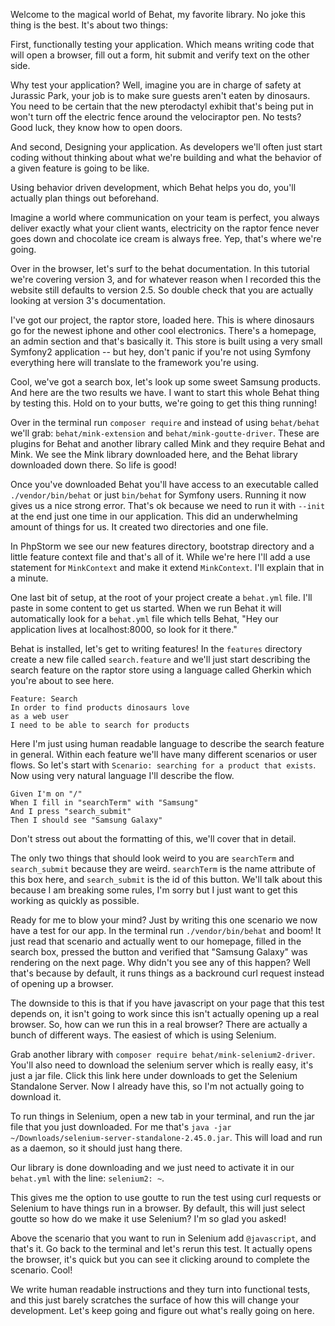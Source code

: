Welcome to the magical world of Behat, my favorite library. No joke 
this thing is the best. It's about two things:

First, functionally testing your application. Which means writing code that will
open a browser, fill out a form, hit submit and verify text on the other side.

Why test your application? Well, imagine you are in charge of safety at Jurassic
Park, your job is to make sure guests aren't eaten by dinosaurs. You need to be 
certain that the new pterodactyl exhibit that's being put in won't turn off the
electric fence around the velociraptor pen. No tests? Good luck, they know how to
open doors. 

And second, Designing your application. As developers we'll often just start coding
without thinking about what we're building and what the behavior of a given feature 
is going to be like.

Using behavior driven development, which Behat helps you do, you'll actually plan things
out beforehand. 

Imagine a world where communication on your team is perfect, you always deliver exactly
what your client wants, electricity on the raptor fence never goes down and chocolate
ice cream is always free. Yep, that's where we're going. 

Over in the browser, let's surf to the behat documentation. In this tutorial we're covering
version 3, and for whatever reason when I recorded this the website still defaults to version 
2.5. So double check that you are actually looking at version 3's documentation. 

I've got our project, the raptor store, loaded here. This is where dinosaurs go for the
newest iphone and other cool electronics. There's a homepage, an admin section and that's
basically it. This store is built using a very small Symfony2 application -- but hey,
don't panic if you're not using Symfony everything here will translate to the framework
you're using. 

Cool, we've got a search box, let's look up some sweet Samsung products. And here
are the two results we have. I want to start this whole Behat thing by testing this. 
Hold on to your butts, we're going to get this thing running! 

Over in the terminal run `composer require` and instead of using `behat/behat` we'll grab:
`behat/mink-extension` and `behat/mink-goutte-driver`. These are plugins for Behat and another
library called Mink and they require Behat and Mink. We see the Mink library downloaded here, 
and the Behat library downloaded down there. So life is good! 

Once you've downloaded Behat you'll have access to an executable called `./vendor/bin/behat`
or just `bin/behat` for Symfony users. Running it now gives us a nice strong error. That's ok
because we need to run it with `--init` at the end just one time in our application. This did
an underwhelming amount of things for us. It created two directories and one file. 

In PhpStorm we see our new features directory, bootstrap directory and a little feature context
file and that's all of it. While we're here I'll add a use statement for `MinkContext` and make
it extend `MinkContext`. I'll explain that in a minute.

One last bit of setup, at the root of your project create a `behat.yml` file. I'll paste in some
content to get us started. When we run Behat it will automatically look for a `behat.yml` file
which tells Behat, "Hey our application lives at localhost:8000, so look for it there."

Behat is installed, let's get to writing features! In the `features` directory create a new file
called `search.feature` and we'll just start describing the search feature on the raptor store
using a language called Gherkin which you're about to see here. 

    Feature: Search
    In order to find products dinosaurs love
    as a web user
    I need to be able to search for products

Here I'm just using human readable language to describe the search feature in general. Within
each feature we'll have many different scenarios or user flows. So let's start with 
`Scenario: searching for a product that exists`. Now using very natural language I'll describe
the flow. 

    Given I'm on "/"
    When I fill in "searchTerm" with "Samsung"
    And I press "search_submit" 
    Then I should see "Samsung Galaxy"

Don't stress out about the formatting of this, we'll cover that in detail. 

The only two things that should look weird to you are `searchTerm` and `search_submit` because
they are weird. `searchTerm` is the name attribute of this box here, and `search_submit` is the
id of this button. We'll talk about this because I am breaking some rules, I'm sorry but I just
want to get this working as quickly as possible. 

Ready for me to blow your mind? Just by writing this one scenario we now have a test for our app.
In the terminal run `./vendor/bin/behat` and boom! It just read that scenario and actually went
to our homepage, filled in the search box, pressed the button and verified that "Samsung Galaxy"
was rendering on the next page. Why didn't you see any of this happen? Well that's because by
default, it runs things as a backround curl request instead of opening up a browser. 

The downside to this is that if you have javascript on your page that this test depends on, it
isn't going to work since this isn't actually opening up a real browser. So, how can we run
this in a real browser? There are actually a bunch of different ways. The easiest of which is
using Selenium. 

Grab another library with `composer require behat/mink-selenium2-driver`. You'll also need to download
the selenium server which is really easy, it's just a jar file. Click this link here under downloads 
to get the Selenium Standalone Server. Now I already have this, so I'm not actually going to download it.

To run things in Selenium, open a new tab in your terminal, and run the jar file that you just downloaded.
For me that's `java -jar ~/Downloads/selenium-server-standalone-2.45.0.jar`. This will load and run as
a daemon, so it should just hang there. 

Our library is done downloading and we just need to activate it in our `behat.yml` with the line:
`selenium2: ~`. 

This gives me the option to use goutte to run the test using curl requests or Selenium to have things
run in a browser. By default, this will just select goutte so how do we make it use Selenium? I'm so
glad you asked! 

Above the scenario that you want to run in Selenium add `@javascript`, and that's it. Go back to the
terminal and let's rerun this test. It actually opens the browser, it's quick but you can see it
clicking around to complete the scenario. Cool!

We write human readable instructions and they turn into functional tests, and this just barely
scratches the surface of how this will change your development. Let's keep going and figure out
what's really going on here.


